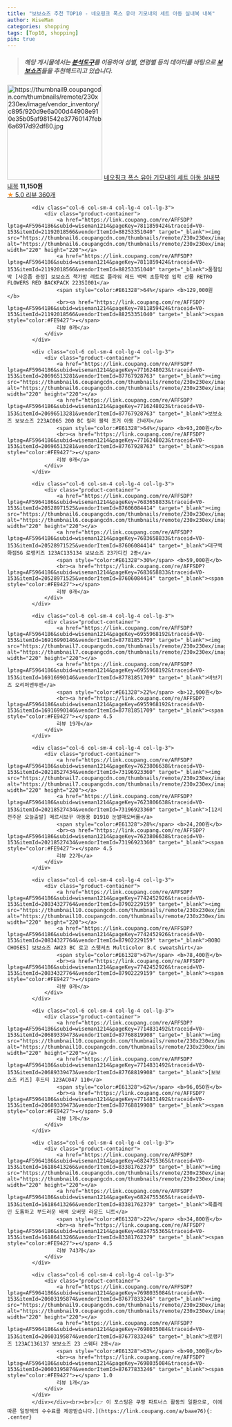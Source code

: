 ```yaml
---
title: "보보쇼즈 추천 TOP10 - 네오핑크 폭스 유아 기모내의 세트 아동 실내복 내복"
author: WiseMan
categories: shopping
tags: [Top10, shopping]
pin: true
---
```


> ##### 해당 게시물에서는 [**분석도구**](https://itemscout.io/)를 이용하여 **성별**, **연령별** 등의 데이터를 바탕으로 [**보보쇼즈**](https://link.coupang.com/a/baae76)들을 추천해드리고 있습니다.
<div class="container"><div class="row">
            <div class="col-6 col-sm-4 col-lg-4 col-lg-3">
                <div class="product-container">
                    <a href="https://link.coupang.com/re/AFFSDP?lptag=AF5964186&subid=wiseman1214&pageKey=316812746&traceid=V0-153&itemId=1009149280&vendorItemId=5441345833" target="_blank"><img src="https://thumbnail9.coupangcdn.com/thumbnails/remote/230x230ex/image/vendor_inventory/c895/920d9e6a000d44908e910e35b05af981542e37760147feb6a6917d92df80.jpg" alt="https://thumbnail9.coupangcdn.com/thumbnails/remote/230x230ex/image/vendor_inventory/c895/920d9e6a000d44908e910e35b05af981542e37760147feb6a6917d92df80.jpg" width="220" height="220"></a>
                    <a href="https://link.coupang.com/re/AFFSDP?lptag=AF5964186&subid=wiseman1214&pageKey=316812746&traceid=V0-153&itemId=1009149280&vendorItemId=5441345833" target="_blank">네오핑크 폭스 유아 기모내의 세트 아동 실내복 내복</a>
                    <span style="color:#E61328"></span> <b>11,150원</b>
                    <br><a href="https://link.coupang.com/re/AFFSDP?lptag=AF5964186&subid=wiseman1214&pageKey=316812746&traceid=V0-153&itemId=1009149280&vendorItemId=5441345833" target="_blank"><span style="color:#FE9427">★</span> 5.0
                    리뷰 360개</a>
                </div>
            </div>
            
            <div class="col-6 col-sm-4 col-lg-4 col-lg-3">
                <div class="product-container">
                    <a href="https://link.coupang.com/re/AFFSDP?lptag=AF5964186&subid=wiseman1214&pageKey=7811859424&traceid=V0-153&itemId=21192018566&vendorItemId=88253351040" target="_blank"><img src="https://thumbnail6.coupangcdn.com/thumbnails/remote/230x230ex/image/vendor_inventory/cf89/a6c5ff349dfb1f287e15157694b1c03ddd37be12b459e6cc05314ecba21f.png" alt="https://thumbnail6.coupangcdn.com/thumbnails/remote/230x230ex/image/vendor_inventory/cf89/a6c5ff349dfb1f287e15157694b1c03ddd37be12b459e6cc05314ecba21f.png" width="220" height="220"></a>
                    <a href="https://link.coupang.com/re/AFFSDP?lptag=AF5964186&subid=wiseman1214&pageKey=7811859424&traceid=V0-153&itemId=21192018566&vendorItemId=88253351040" target="_blank">품절임박 [사은품 증정] 보보쇼즈 책가방 레트로 플라워 레드 백팩 초등학생 입학 선물 RETRO FLOWERS RED BACKPACK 223SI001</a>
                    <span style="color:#E61328">64%</span> <b>129,000원</b>
                    <br><a href="https://link.coupang.com/re/AFFSDP?lptag=AF5964186&subid=wiseman1214&pageKey=7811859424&traceid=V0-153&itemId=21192018566&vendorItemId=88253351040" target="_blank"><span style="color:#FE9427">★</span> 
                    리뷰 0개</a>
                </div>
            </div>
            
            <div class="col-6 col-sm-4 col-lg-4 col-lg-3">
                <div class="product-container">
                    <a href="https://link.coupang.com/re/AFFSDP?lptag=AF5964186&subid=wiseman1214&pageKey=7716248023&traceid=V0-153&itemId=20696513281&vendorItemId=87767928763" target="_blank"><img src="https://thumbnail6.coupangcdn.com/thumbnails/remote/230x230ex/image/vendor_inventory/b453/ca5abd62e2b256dbe0ee02ae8a3f4e663177a4fb284e890b42b6b85cf3b4.jpg" alt="https://thumbnail6.coupangcdn.com/thumbnails/remote/230x230ex/image/vendor_inventory/b453/ca5abd62e2b256dbe0ee02ae8a3f4e663177a4fb284e890b42b6b85cf3b4.jpg" width="220" height="220"></a>
                    <a href="https://link.coupang.com/re/AFFSDP?lptag=AF5964186&subid=wiseman1214&pageKey=7716248023&traceid=V0-153&itemId=20696513281&vendorItemId=87767928763" target="_blank">보보쇼즈 보보쇼즈 223AC065 200 BC 컬러 블럭 조거 아동 긴바지</a>
                    <span style="color:#E61328">64%</span> <b>93,200원</b>
                    <br><a href="https://link.coupang.com/re/AFFSDP?lptag=AF5964186&subid=wiseman1214&pageKey=7716248023&traceid=V0-153&itemId=20696513281&vendorItemId=87767928763" target="_blank"><span style="color:#FE9427">★</span> 
                    리뷰 0개</a>
                </div>
            </div>
            
            <div class="col-6 col-sm-4 col-lg-4 col-lg-3">
                <div class="product-container">
                    <a href="https://link.coupang.com/re/AFFSDP?lptag=AF5964186&subid=wiseman1214&pageKey=7683658833&traceid=V0-153&itemId=20528971525&vendorItemId=87606084414" target="_blank"><img src="https://thumbnail6.coupangcdn.com/thumbnails/remote/230x230ex/image/vendor_inventory/b379/8fc7def2c76faa3cf469563a77ef21e10098cae2a29b0e762e6f89dce79c.jpg" alt="https://thumbnail6.coupangcdn.com/thumbnails/remote/230x230ex/image/vendor_inventory/b379/8fc7def2c76faa3cf469563a77ef21e10098cae2a29b0e762e6f89dce79c.jpg" width="220" height="220"></a>
                    <a href="https://link.coupang.com/re/AFFSDP?lptag=AF5964186&subid=wiseman1214&pageKey=7683658833&traceid=V0-153&itemId=20528971525&vendorItemId=87606084414" target="_blank">대구백화점SG 로랭키즈 123AC135134 보보쇼즈 23가디건 2종</a>
                    <span style="color:#E61328">30%</span> <b>59,000원</b>
                    <br><a href="https://link.coupang.com/re/AFFSDP?lptag=AF5964186&subid=wiseman1214&pageKey=7683658833&traceid=V0-153&itemId=20528971525&vendorItemId=87606084414" target="_blank"><span style="color:#FE9427">★</span> 
                    리뷰 0개</a>
                </div>
            </div>
            
            <div class="col-6 col-sm-4 col-lg-4 col-lg-3">
                <div class="product-container">
                    <a href="https://link.coupang.com/re/AFFSDP?lptag=AF5964186&subid=wiseman1214&pageKey=6955968192&traceid=V0-153&itemId=16916990146&vendorItemId=87781851709" target="_blank"><img src="https://thumbnail7.coupangcdn.com/thumbnails/remote/230x230ex/image/vendor_inventory/8307/dd8ed22d9514b43f029c39307b24883c7e2efd36cce8256b2707f91b9867.jpg" alt="https://thumbnail7.coupangcdn.com/thumbnails/remote/230x230ex/image/vendor_inventory/8307/dd8ed22d9514b43f029c39307b24883c7e2efd36cce8256b2707f91b9867.jpg" width="220" height="220"></a>
                    <a href="https://link.coupang.com/re/AFFSDP?lptag=AF5964186&subid=wiseman1214&pageKey=6955968192&traceid=V0-153&itemId=16916990146&vendorItemId=87781851709" target="_blank">바브키즈 오리퍼맨투맨</a>
                    <span style="color:#E61328">22%</span> <b>12,900원</b>
                    <br><a href="https://link.coupang.com/re/AFFSDP?lptag=AF5964186&subid=wiseman1214&pageKey=6955968192&traceid=V0-153&itemId=16916990146&vendorItemId=87781851709" target="_blank"><span style="color:#FE9427">★</span> 4.5
                    리뷰 19개</a>
                </div>
            </div>
            
            <div class="col-6 col-sm-4 col-lg-4 col-lg-3">
                <div class="product-container">
                    <a href="https://link.coupang.com/re/AFFSDP?lptag=AF5964186&subid=wiseman1214&pageKey=7623806638&traceid=V0-153&itemId=20218527434&vendorItemId=73196923360" target="_blank"><img src="https://thumbnail7.coupangcdn.com/thumbnails/remote/230x230ex/image/vendor_inventory/0381/d24617908edd9570fd01d24e4e34a5c2119f1b4578a592417fa38951d095.jpg" alt="https://thumbnail7.coupangcdn.com/thumbnails/remote/230x230ex/image/vendor_inventory/0381/d24617908edd9570fd01d24e4e34a5c2119f1b4578a592417fa38951d095.jpg" width="220" height="220"></a>
                    <a href="https://link.coupang.com/re/AFFSDP?lptag=AF5964186&subid=wiseman1214&pageKey=7623806638&traceid=V0-153&itemId=20218527434&vendorItemId=73196923360" target="_blank">[12시전주문 오늘출발] 메르시보꾸 아동용 D1910 눈썰매오버롤</a>
                    <span style="color:#E61328">28%</span> <b>24,200원</b>
                    <br><a href="https://link.coupang.com/re/AFFSDP?lptag=AF5964186&subid=wiseman1214&pageKey=7623806638&traceid=V0-153&itemId=20218527434&vendorItemId=73196923360" target="_blank"><span style="color:#FE9427">★</span> 4.5
                    리뷰 22개</a>
                </div>
            </div>
            
            <div class="col-6 col-sm-4 col-lg-4 col-lg-3">
                <div class="product-container">
                    <a href="https://link.coupang.com/re/AFFSDP?lptag=AF5964186&subid=wiseman1214&pageKey=7742452926&traceid=V0-153&itemId=20834327764&vendorItemId=87902229159" target="_blank"><img src="https://thumbnail10.coupangcdn.com/thumbnails/remote/230x230ex/image/vendor_inventory/ac84/393edca743ced04875d344d7b45afc2fa24d093c96de2f5b55b8830519d5.jpeg" alt="https://thumbnail10.coupangcdn.com/thumbnails/remote/230x230ex/image/vendor_inventory/ac84/393edca743ced04875d344d7b45afc2fa24d093c96de2f5b55b8830519d5.jpeg" width="220" height="220"></a>
                    <a href="https://link.coupang.com/re/AFFSDP?lptag=AF5964186&subid=wiseman1214&pageKey=7742452926&traceid=V0-153&itemId=20834327764&vendorItemId=87902229159" target="_blank">BOBO CHOSES] 보보쇼즈 AW23 BC 로고 스웻셔츠 Multicolor B.C sweatshirt</a>
                    <span style="color:#E61328">67%</span> <b>78,400원</b>
                    <br><a href="https://link.coupang.com/re/AFFSDP?lptag=AF5964186&subid=wiseman1214&pageKey=7742452926&traceid=V0-153&itemId=20834327764&vendorItemId=87902229159" target="_blank"><span style="color:#FE9427">★</span> 
                    리뷰 0개</a>
                </div>
            </div>
            
            <div class="col-6 col-sm-4 col-lg-4 col-lg-3">
                <div class="product-container">
                    <a href="https://link.coupang.com/re/AFFSDP?lptag=AF5964186&subid=wiseman1214&pageKey=7714831492&traceid=V0-153&itemId=20689339473&vendorItemId=87768819908" target="_blank"><img src="https://thumbnail10.coupangcdn.com/thumbnails/remote/230x230ex/image/vendor_inventory/8216/bd27237bf45006f3a30c250253b4a73e4138a449a118447fd32f3ce9a423.jpg" alt="https://thumbnail10.coupangcdn.com/thumbnails/remote/230x230ex/image/vendor_inventory/8216/bd27237bf45006f3a30c250253b4a73e4138a449a118447fd32f3ce9a423.jpg" width="220" height="220"></a>
                    <a href="https://link.coupang.com/re/AFFSDP?lptag=AF5964186&subid=wiseman1214&pageKey=7714831492&traceid=V0-153&itemId=20689339473&vendorItemId=87768819908" target="_blank">[보보쇼즈 키즈] 후드티 123AC047 110</a>
                    <span style="color:#E61328">62%</span> <b>96,050원</b>
                    <br><a href="https://link.coupang.com/re/AFFSDP?lptag=AF5964186&subid=wiseman1214&pageKey=7714831492&traceid=V0-153&itemId=20689339473&vendorItemId=87768819908" target="_blank"><span style="color:#FE9427">★</span> 5.0
                    리뷰 1개</a>
                </div>
            </div>
            
            <div class="col-6 col-sm-4 col-lg-4 col-lg-3">
                <div class="product-container">
                    <a href="https://link.coupang.com/re/AFFSDP?lptag=AF5964186&subid=wiseman1214&pageKey=6824755365&traceid=V0-153&itemId=16186413266&vendorItemId=83381762379" target="_blank"><img src="https://thumbnail6.coupangcdn.com/thumbnails/remote/230x230ex/image/vendor_inventory/5c5d/d6b43b3e217850ca2e4fcf45c9243d0889ce8a34f40e4943649a238de31e.jpg" alt="https://thumbnail6.coupangcdn.com/thumbnails/remote/230x230ex/image/vendor_inventory/5c5d/d6b43b3e217850ca2e4fcf45c9243d0889ce8a34f40e4943649a238de31e.jpg" width="220" height="220"></a>
                    <a href="https://link.coupang.com/re/AFFSDP?lptag=AF5964186&subid=wiseman1214&pageKey=6824755365&traceid=V0-153&itemId=16186413266&vendorItemId=83381762379" target="_blank">룩플레인 도톰하고 부드러운 배색 오버핏 라운드 니트</a>
                    <span style="color:#E61328">22%</span> <b>34,800원</b>
                    <br><a href="https://link.coupang.com/re/AFFSDP?lptag=AF5964186&subid=wiseman1214&pageKey=6824755365&traceid=V0-153&itemId=16186413266&vendorItemId=83381762379" target="_blank"><span style="color:#FE9427">★</span> 4.5
                    리뷰 743개</a>
                </div>
            </div>
            
            <div class="col-6 col-sm-4 col-lg-4 col-lg-3">
                <div class="product-container">
                    <a href="https://link.coupang.com/re/AFFSDP?lptag=AF5964186&subid=wiseman1214&pageKey=7698035084&traceid=V0-153&itemId=20603195874&vendorItemId=87677833246" target="_blank"><img src="https://thumbnail9.coupangcdn.com/thumbnails/remote/230x230ex/image/vendor_inventory/f2be/f5c5413bd73260a995b05f4abfb5fa63c928c15d192b5d9a9983b441a85d.jpg" alt="https://thumbnail9.coupangcdn.com/thumbnails/remote/230x230ex/image/vendor_inventory/f2be/f5c5413bd73260a995b05f4abfb5fa63c928c15d192b5d9a9983b441a85d.jpg" width="220" height="220"></a>
                    <a href="https://link.coupang.com/re/AFFSDP?lptag=AF5964186&subid=wiseman1214&pageKey=7698035084&traceid=V0-153&itemId=20603195874&vendorItemId=87677833246" target="_blank">로랭키즈 123AC136137 보보쇼즈 23 스웨터 2종</a>
                    <span style="color:#E61328">63%</span> <b>90,300원</b>
                    <br><a href="https://link.coupang.com/re/AFFSDP?lptag=AF5964186&subid=wiseman1214&pageKey=7698035084&traceid=V0-153&itemId=20603195874&vendorItemId=87677833246" target="_blank"><span style="color:#FE9427">★</span> 1.0
                    리뷰 1개</a>
                </div>
            </div>
            </div></div><br><br>[👉 이 포스팅은 쿠팡 파트너스 활동의 일환으로, 이에 따른 일정액의 수수료를 제공받습니다.](https://link.coupang.com/a/baae76){: .center}